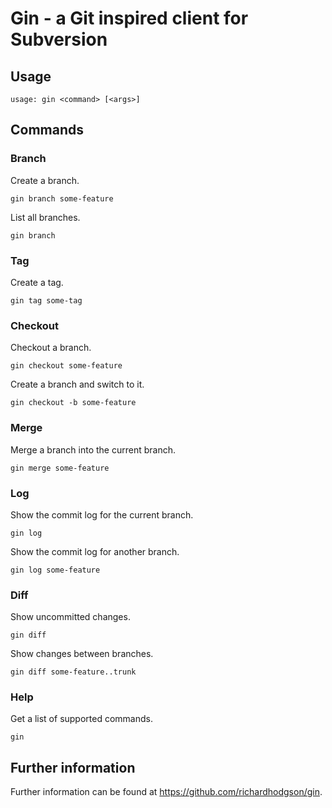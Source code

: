 Gin - a Git inspired client for Subversion
==========================================

## Usage

    usage: gin <command> [<args>]

## Commands

### Branch

Create a branch.

    gin branch some-feature

List all branches.

    gin branch

### Tag

Create a tag.

    gin tag some-tag

### Checkout

Checkout a branch.

    gin checkout some-feature

Create a branch and switch to it.

    gin checkout -b some-feature

### Merge

Merge a branch into the current branch.

    gin merge some-feature

### Log

Show the commit log for the current branch.

    gin log

Show the commit log for another branch.

    gin log some-feature

### Diff

Show uncommitted changes.

    gin diff

Show changes between branches.

    gin diff some-feature..trunk

### Help

Get a list of supported commands.

    gin

## Further information

Further information can be found at https://github.com/richardhodgson/gin.
